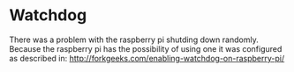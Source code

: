 # Watchdog

There was a problem with the raspberry pi shutding down randomly. Because the raspberry pi has the possibility of using one it was configured as described in:
http://forkgeeks.com/enabling-watchdog-on-raspberry-pi/
